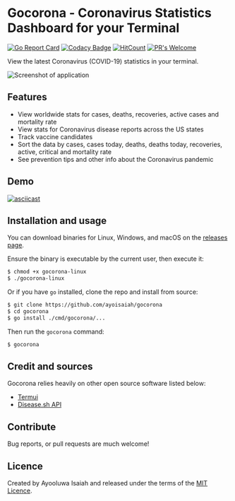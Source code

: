 # Gocorona - Coronavirus Statistics Dashboard for your Terminal

[![Go Report Card](https://goreportcard.com/badge/github.com/ayoisaiah/gocorona)](https://goreportcard.com/report/github.com/ayoisaiah/gocorona)
[![Codacy Badge](https://api.codacy.com/project/badge/Grade/7136493cf477467387381890cb25dc9e)](https://www.codacy.com/manual/ayoisaiah/gocorona?utm_source=github.com&amp;utm_medium=referral&amp;utm_content=ayoisaiah/gocorona&amp;utm_campaign=Badge_Grade)
[![HitCount](http://hits.dwyl.com/ayoisaiah/gocorona.svg)](http://hits.dwyl.com/ayoisaiah/gocorona)
[![PR's Welcome](https://img.shields.io/badge/PRs-welcome-brightgreen.svg?style=flat)](http://makeapullrequest.com)

View the latest Coronavirus (COVID-19) statistics in your terminal.

![Screenshot of application](https://github.com/ayoisaiah/gocorona/blob/master/demo.png)

## Features

- View worldwide stats for cases, deaths, recoveries, active cases and
mortality rate
- View stats for Coronavirus disease reports across the US states
- Track vaccine candidates
- Sort the data by cases, cases today, deaths, deaths today, recoveries, active,
critical and mortality rate
- See prevention tips and other info about the Coronavirus pandemic

## Demo

[![asciicast](https://asciinema.org/a/6FfMPrBKsEqpiO7YyaEdrZoV0.svg)](https://asciinema.org/a/6FfMPrBKsEqpiO7YyaEdrZoV0)

## Installation and usage

You can download binaries for Linux, Windows, and macOS on the [releases page](https://github.com/ayoisaiah/gocorona/releases).

Ensure the binary is executable by the current user, then execute it:

```bash
$ chmod +x gocorona-linux
$ ./gocorona-linux
```

Or if you have `go` installed, clone the repo and install from source:

```bash
$ git clone https://github.com/ayoisaiah/gocorona
$ cd gocorona
$ go install ./cmd/gocorona/...
```

Then run the `gocorona` command:

```bash
$ gocorona
```

## Credit and sources

Gocorona relies heavily on other open source software listed below:

- [Termui](https://github.com/gizak/termui)
- [Disease.sh API](https://github.com/disease-sh/API)

## Contribute

Bug reports, or pull requests are much welcome!

## Licence

Created by Ayooluwa Isaiah and released under the terms of the [MIT Licence](http://opensource.org/licenses/MIT).
